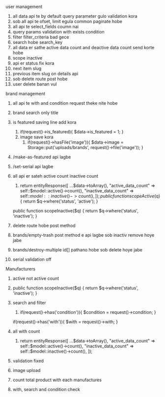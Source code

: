 user management

1. all data api te by default query parameter gulo validation kora
2. sob all api te ofset, limit egula common paginate hobe
3. all api te select_fields coumn nai
4. query params validation with exists condition
5. filter filter_criteria bad gece
6. search hobe search_key
7. all data er sathe active data count and deactive data count send korte hobe
8. scope inactive
9. api er status fix kora
10. next item slug
11. previous item slug on details api
12. sob delete route post hobe
13. user delete banan vul

brand management

1. all api te with and condition request theke nite hobe
2. brand search only title
3. is featured saving line add kora
   1. if(request()->is_featured){
            $data->is_featured = 1;
        }
    2. image save kora
       1. if(request()->hasFile('image')){
                    $data->image = Storage::put('uploads/brands', request()->file('image'));
                }
4. /make-as-featured api lagbe
5. /set-serial api lagbe
6. all api er sateh active count inactive count
   1. return entityResponse([
                ...$data->toArray(),
                "active_data_count" => self::$model::active()->count(),
                "inactive_data_count" => self::$model::inactive()->count(),
            ]);
        public function scopeActive($q)
    {
        return $q->where('status', 'active');
    }

    public function scopeInactive($q)
    {
        return $q->where('status', 'inactive');
    }
7. delete route hobe post method
8. brands/empty-trash post method e api lagbe sob inactiv remove hoye jabe
9. brands/destroy-multiple id[] pathano hobe sob delete hoye jabe
10. serial validation off

Manufacturers
1. active not active count
2. public function scopeInactive($q)
    {
        return $q->where('status', 'inactive');
    }
3. search and filter
   1. if(request()->has('condition')){
        $condition = request()->condition;
    }

    if(request()->has('with')){
        $with = request()->with;
    }
4. all with count
   1. return entityResponse([
            ...$data->toArray(),
            "active_data_count" => self::$model::active()->count(),
            "inactive_data_count" => self::$model::inactive()->count(),
        ]);
5. validation fixed
6. image upload
7. count total product with each manufactures
8. with, search and condition check

    
